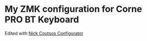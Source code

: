 # My ZMK configuration for Corne PRO BT Keyboard

Edited with [Nick Coutsos Configurator](https://nickcoutsos.github.io/keymap-editor/)
